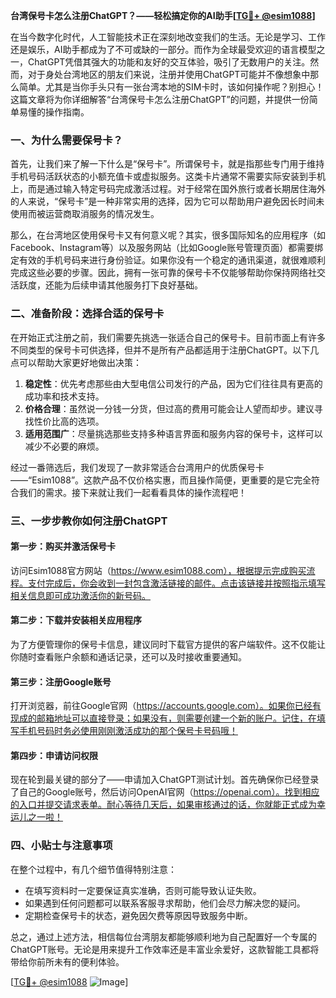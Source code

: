 **台湾保号卡怎么注册ChatGPT？——轻松搞定你的AI助手[[TG💪+ @esim1088](https://t.me/s/esim1088)]**

在当今数字化时代，人工智能技术正在深刻地改变我们的生活。无论是学习、工作还是娱乐，AI助手都成为了不可或缺的一部分。而作为全球最受欢迎的语言模型之一，ChatGPT凭借其强大的功能和友好的交互体验，吸引了无数用户的关注。然而，对于身处台湾地区的朋友们来说，注册并使用ChatGPT可能并不像想象中那么简单。尤其是当你手头只有一张台湾本地的SIM卡时，该如何操作呢？别担心！这篇文章将为你详细解答“台湾保号卡怎么注册ChatGPT”的问题，并提供一份简单易懂的操作指南。

### 一、为什么需要保号卡？

首先，让我们来了解一下什么是“保号卡”。所谓保号卡，就是指那些专门用于维持手机号码活跃状态的小额充值卡或虚拟服务。这类卡片通常不需要实际安装到手机上，而是通过输入特定号码完成激活过程。对于经常在国外旅行或者长期居住海外的人来说，“保号卡”是一种非常实用的选择，因为它可以帮助用户避免因长时间未使用而被运营商取消服务的情况发生。

那么，在台湾地区使用保号卡又有何意义呢？其实，很多国际知名的应用程序（如Facebook、Instagram等）以及服务网站（比如Google账号管理页面）都需要绑定有效的手机号码来进行身份验证。如果你没有一个稳定的通讯渠道，就很难顺利完成这些必要的步骤。因此，拥有一张可靠的保号卡不仅能够帮助你保持网络社交活跃度，还能为后续申请其他服务打下良好基础。

### 二、准备阶段：选择合适的保号卡

在开始正式注册之前，我们需要先挑选一张适合自己的保号卡。目前市面上有许多不同类型的保号卡可供选择，但并不是所有产品都适用于注册ChatGPT。以下几点可以帮助大家更好地做出决策：

1. **稳定性**：优先考虑那些由大型电信公司发行的产品，因为它们往往具有更高的成功率和技术支持。
2. **价格合理**：虽然说一分钱一分货，但过高的费用可能会让人望而却步。建议寻找性价比高的选项。
3. **适用范围广**：尽量挑选那些支持多种语言界面和服务内容的保号卡，这样可以减少不必要的麻烦。

经过一番筛选后，我们发现了一款非常适合台湾用户的优质保号卡——“Esim1088”。这款产品不仅价格实惠，而且操作简便，更重要的是它完全符合我们的需求。接下来就让我们一起看看具体的操作流程吧！

### 三、一步步教你如何注册ChatGPT

#### 第一步：购买并激活保号卡
访问Esim1088官方网站（https://www.esim1088.com），根据提示完成购买流程。支付完成后，你会收到一封包含激活链接的邮件。点击该链接并按照指示填写相关信息即可成功激活你的新号码。

#### 第二步：下载并安装相关应用程序
为了方便管理你的保号卡信息，建议同时下载官方提供的客户端软件。这不仅能让你随时查看账户余额和通话记录，还可以及时接收重要通知。

#### 第三步：注册Google账号
打开浏览器，前往Google官网（https://accounts.google.com）。如果你已经有现成的邮箱地址可以直接登录；如果没有，则需要创建一个新的账户。记住，在填写手机号码时务必使用刚刚激活成功的那个保号卡号码哦！

#### 第四步：申请访问权限
现在轮到最关键的部分了——申请加入ChatGPT测试计划。首先确保你已经登录了自己的Google账号，然后访问OpenAI官网（https://openai.com）。找到相应的入口并提交请求表单。耐心等待几天后，如果审核通过的话，你就能正式成为幸运儿之一啦！

### 四、小贴士与注意事项

在整个过程中，有几个细节值得特别注意：

- 在填写资料时一定要保证真实准确，否则可能导致认证失败。
- 如果遇到任何问题都可以联系客服寻求帮助，他们会尽力解决您的疑问。
- 定期检查保号卡的状态，避免因欠费等原因导致服务中断。

总之，通过上述方法，相信每位台湾朋友都能够顺利地为自己配置好一个专属的ChatGPT账号。无论是用来提升工作效率还是丰富业余爱好，这款智能工具都将带给你前所未有的便利体验。

[[TG💪+ @esim1088](https://t.me/s/esim1088) ![Image](https://i.postimg.cc/4NQfJmqS/Snipaste-2025-05-13-00-14-12.png)]